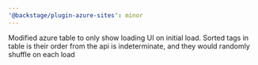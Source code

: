 ```yaml
---
'@backstage/plugin-azure-sites': minor
---
```


Modified azure table to only show loading UI on initial load. Sorted tags in table is their order from the api is indeterminate, and they would randomly shuffle on each load
